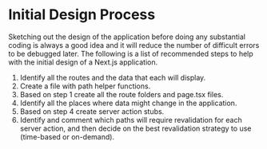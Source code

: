 # Initial Design Process

Sketching out the design of the application before doing any substantial coding is always a good idea and it will reduce the number of difficult errors to be debugged later.
The following is a list of recommended steps to help with the initial design of a Next.js application.

1. Identify all the routes and the data that each will display.
2. Create a file with path helper functions.
3. Based on step 1 create all the route folders and page.tsx files.
4. Identify all the places where data might change in the application.
5. Based on step 4 create server action stubs.
6. Identify and comment which paths will require revalidation for each server action, and then decide on the best revalidation strategy to use (time-based or on-demand).
